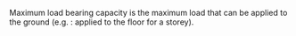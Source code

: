 Maximum load bearing capacity is the maximum load that can be applied to the ground (e.g. : applied to the floor for a storey).
